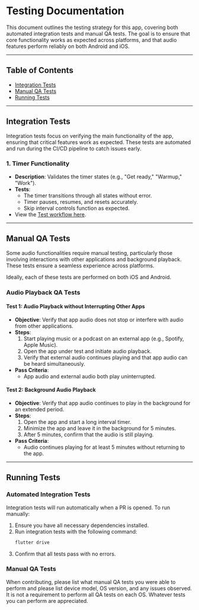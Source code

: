 # Testing Documentation

This document outlines the testing strategy for this app, covering both automated integration tests and manual QA tests. The goal is to ensure that core functionality works as expected across platforms, and that audio features perform reliably on both Android and iOS.

---

## Table of Contents
- [Integration Tests](#integration-tests)
- [Manual QA Tests](#manual-qa-tests)
- [Running Tests](#running-tests)

---

## Integration Tests

Integration tests focus on verifying the main functionality of the app, ensuring that critical features work as expected. These tests are automated and run during the CI/CD pipeline to catch issues early.

### 1. Timer Functionality
- **Description**: Validates the timer states (e.g., "Get ready," "Warmup," "Work").
- **Tests**:
  - The timer transitions through all states without error.
  - Timer pauses, resumes, and resets accurately.
  - Skip interval controls function as expected.
- View the [Test workflow here](https://github.com/a-mabe/background_hiit_timer/actions/workflows/test.yaml).

---

## Manual QA Tests

Some audio functionalities require manual testing, particularly those involving interactions with other applications and background playback. These tests ensure a seamless experience across platforms.

Ideally, each of these tests are performed on both iOS and Android.

### Audio Playback QA Tests

#### Test 1: Audio Playback without Interrupting Other Apps
- **Objective**: Verify that app audio does not stop or interfere with audio from other applications.
- **Steps**:
  1. Start playing music or a podcast on an external app (e.g., Spotify, Apple Music).
  2. Open the app under test and initiate audio playback.
  3. Verify that external audio continues playing and that app audio can be heard simultaneously.
- **Pass Criteria**:
  - App audio and external audio both play uninterrupted.

#### Test 2: Background Audio Playback
- **Objective**: Verify that app audio continues to play in the background for an extended period.
- **Steps**:
  1. Open the app and start a long interval timer.
  2. Minimize the app and leave it in the background for 5 minutes.
  3. After 5 minutes, confirm that the audio is still playing.
- **Pass Criteria**:
  - Audio continues playing for at least 5 minutes without returning to the app.

---

## Running Tests

### Automated Integration Tests

Integration tests will run automatically when a PR is opened. To run manually:

1. Ensure you have all necessary dependencies installed.
2. Run integration tests with the following command:
   ```bash
   flutter drive
   ```
3. Confirm that all tests pass with no errors.

### Manual QA Tests

When contributing, please list what manual QA tests you were able to perform and please list device model, OS version, and any issues observed. It is not a requirement to perform all QA tests on each OS. Whatever tests you can perform are appreciated.
